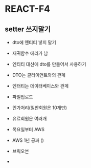 # REACT-F4

## setter 쓰지말기
- dto에 엔티티 넣지 말기
- 재귀함수 에러가 남
- 엔티티 대신에 dto를 만들어서 사용하기
- DTO는 클라이언트와의 관계
- 엔터티는 데이터베이스와 관계

- 파일업로드
- 인가처리(일반회원은 10개만)
- 유료회원은 여러개
- 목요일부터 AWS
- AWS 1년 공짜 ()

- 브릭오븐
- 